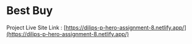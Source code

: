 # Best Buy
Project Live Site Link : [https://dilips-p-hero-assignment-8.netlify.app/](https://dilips-p-hero-assignment-8.netlify.app/)